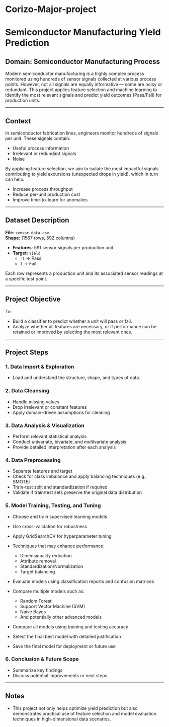 # Corizo-Major-project
# Semiconductor Manufacturing Yield Prediction

## Domain: Semiconductor Manufacturing Process

Modern semiconductor manufacturing is a highly complex process monitored using hundreds of sensor signals collected at various process points. However, not all signals are equally informative — some are noisy or redundant. This project applies feature selection and machine learning to identify the most relevant signals and predict yield outcomes (Pass/Fail) for production units.

---

## Context

In semiconductor fabrication lines, engineers monitor hundreds of signals per unit. These signals contain:
- Useful process information  
- Irrelevant or redundant signals  
- Noise  

By applying feature selection, we aim to isolate the most impactful signals contributing to yield excursions (unexpected drops in yield), which in turn can help:
- Increase process throughput  
- Reduce per-unit production cost  
- Improve time-to-learn for anomalies  

---

## Dataset Description

**File**: `sensor-data.csv`  
**Shape**: (1567 rows, 592 columns)  
- **Features**: 591 sensor signals per production unit  
- **Target**: `Yield`
  - `-1` → Pass  
  - `1` → Fail  

Each row represents a production unit and its associated sensor readings at a specific test point.

---

## Project Objective

To:
- Build a classifier to predict whether a unit will pass or fail.
- Analyze whether all features are necessary, or if performance can be retained or improved by selecting the most relevant ones.

---

## Project Steps

### 1. Data Import & Exploration
- Load and understand the structure, shape, and types of data.

### 2. Data Cleansing
- Handle missing values
- Drop irrelevant or constant features
- Apply domain-driven assumptions for cleaning

### 3. Data Analysis & Visualization
- Perform relevant statistical analysis
- Conduct univariate, bivariate, and multivariate analysis
- Provide detailed interpretation after each analysis

### 4. Data Preprocessing
- Separate features and target
- Check for class imbalance and apply balancing techniques (e.g., SMOTE)
- Train-test split and standardization if required
- Validate if train/test sets preserve the original data distribution

### 5. Model Training, Testing, and Tuning
- Choose and train supervised learning models
- Use cross-validation for robustness
- Apply GridSearchCV for hyperparameter tuning
- Techniques that may enhance performance:
  - Dimensionality reduction
  - Attribute removal
  - Standardization/Normalization
  - Target balancing

- Evaluate models using classification reports and confusion matrices
- Compare multiple models such as:
  - Random Forest  
  - Support Vector Machine (SVM)  
  - Naive Bayes  
  - And potentially other advanced models

- Compare all models using training and testing accuracy
- Select the final best model with detailed justification
- Save the final model for deployment or future use

### 6. Conclusion & Future Scope
- Summarize key findings
- Discuss potential improvements or next steps

---

## Notes

- This project not only helps optimize yield prediction but also demonstrates practical use of feature selection and model evaluation techniques in high-dimensional data scenarios.
